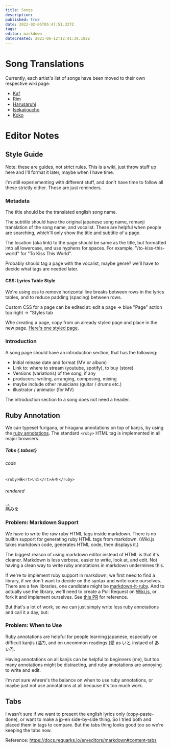 ```yaml
---
title: Songs
description: 
published: true
date: 2022-02-05T05:47:51.327Z
tags: 
editor: markdown
dateCreated: 2021-06-12T12:41:38.182Z
---
```


# Song Translations

Currently, each artist's list of songs have been moved to their own respective wiki page:

- [Kaf](/people/virtual/kaf#songs)
- [Rim](/people/virtual/rim#songs)
- [Harusaruhi](/people/virtual/Harusaruhi#songs)
- [Isekaijoucho](/people/virtual/isekaijoucho#songs)
- [Koko](/people/virtual/koko#songs)

<!-- old section, preserved for now while reorganizing
## Kaf

-   [魔女 | majo | Witch](/song-lyrics/majo)
-   [雛鳥 | Hina Dori | Baby Bird](/song-lyrics/baby-bird)
-   [痛みを | Itami Wo | Through the Pain](/song-lyrics/through-the-pain)
-   [花女 | Hanna Onna | Flower Girl](/song-lyrics/flower-girl)

## RIM

-   [法螺話 | Tall Story](/song-lyrics/tall-story)
-   [胎児に月はキスをしない | The Moon Not Kiss the Foetation](/song-lyrics/the-moon-not-kiss-the-foetation)

### NEW ROMANCER

RIM's 1st album, released on 21 Jul 2021.

1.  ピロウトーク | Pillow Talk
2.  [ラヴソング | Love Song](/song-lyrics/love-song)
3.  [さみしいひと | Lonely Person](/song-lyrics/lonely-person)
4.  [宿木 | Mistletoe](/song-lyrics/mistletoe)
5.  [いたいよ | It Hurts](/song-lyrics/it-hurts)
6.  甘美な無法 | Luscious Lawless
7.  食虫植物 | Carnivorous Plant
8.  胎児に月はキスをしない | The Moon Not Kiss the Foetation
9.  [NEUROMANCE](/song-lyrics/neuromance)
10.  ユーエンミー | You and Me
11.  クライベイビー | Cry Baby
12.  [魔的 feat. 花譜 | Magical feat. Kaf](/song-lyrics/magical)
13.  [やさしくしないで | Don't be Kind to Me](/song-lyrics/dont-be-kind-to-me)
14.  十九月 | 19 - Month

## koko

-   [この世界に口づけを | To Kiss This World](/song-lyrics/to-kiss-this-world)
-->

# Editor Notes

## Style Guide

Note: these are guides, not strict rules. This is a wiki, just throw stuff up here and I'll format it later, maybe when I have time.

I'm still experiementing with different stuff, and don't have time to follow all these strictly either. These are just reminders.

### Metadata

The title should be the translated english song name.

The subtitle should have the original japanese song name, romanji translation of the song name, and vocalist. These are helpful when people are searching, which'll only show the title and subtitle of a page.

The location (aka link) to the page should be same as the title, but formatted into all lowercase, and use hyphens for spaces. For example, "/to-kiss-this-world" for "To Kiss This World".

Probably should tag a page with the vocalist, maybe genre? we'll have to decide what tags are needed later.

#### CSS: Lyrics Table Style

We're using css to remove horizontal line breaks between rows in the lyrics tables, and to reduce padding (spacing) between rows.

Custom CSS for a page can be edited at: edit a page -> blue "Page" action top right -> "Styles tab

Whe creating a page, copy from an already styled page and place in the new page. [Here's one styled page](/song-lyrics/to-kiss-this-world).

### Introduction

A song page should have an introduction section, that has the following:

-   Initial release date and format (MV or album)
-   Link to: where to stream (youtube, spotify), to buy (store)
-   Versions (variations) of the song, if any
-   producers: writing, arranging, composing, mixing
-   maybe include other musicians (guitar / drums etc.)
-   illustrator / animator (for MV)

The introduction section to a song does not need a header.

## Ruby Annotation

We can typeset furigana, or hiragana annotations on top of kanjis, by using the [ruby annotations](https://developer.mozilla.org/en-US/docs/Web/HTML/Element/ruby). The standard `<ruby>` HTML tag is implemented in all major browsers.

##### Tabs {.tabset}

###### code

```
<ruby>痛<rt>いた</rt>みを</ruby>
```

###### rendered

<ruby>痛<rt>いた</rt>みを</ruby>

### Problem: Markdown Support

We have to write the raw ruby HTML tags inside markdown. There is no builtin support for generating ruby HTML tags from markdown. (Wiki.js takes markdown code, generates HTML code, then displays it.)

The biggest reason of using markdown editor instead of HTML is that it's cleaner. Markdown is less verbose, easier to write, look at, and edit. Not having a clean way to write ruby annotations in markdown undermines this.

If we're to implement ruby support in markdown, we first need to find a library, if we don't want to decide on the syntax and write code ourselves. There are a few libraries, one candidate might be [markdown-it-ruby](https://github.com/n-inja/markdown-it-ruby). And to actually use the library, we'll need to create a Pull Request on [Wiki.js](https://github.com/Requarks/wiki), or fork it and implement ourselves. See [this PR](https://github.com/Requarks/wiki/pull/2126/files) for reference.

But that's a lot of work, so we can just simply write less ruby annotations and call it a day, but:

### Problem: When to Use

Ruby annotations are helpful for people learning japanese, especially on difficult kanjis (溢?), and on uncommon readings (愛 as いと instaed of あい?).

Having annotations on all kanjis can be helpful to beginners (me), but too many annotations might be distracting, and ruby annotations are annoying to write and edit.

I'm not sure whrere's the balance on when to use ruby annotations, or maybe just not use annotations at all because it's too much work.

## Tabs

I wasn't sure if we want to present the english lyrics only (copy-paste-done), or want to make a jp-en side-by-side thing. So I tried both and placed them in tags to compare. But the tabs thing looks good too so we're keeping the tabs now.

Reference: https://docs.requarks.io/en/editors/markdown#content-tabs